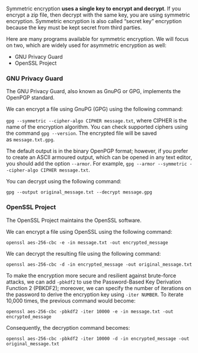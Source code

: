Symmetric encryption **uses a single key to encrypt and decrypt**. If you encrypt a zip file, then decrypt with the same key, you are using symmetric encryption. Symmetric encryption is also called “secret key” encryption because the key must be kept secret from third parties.

Here are many programs available for symmetric encryption. We will focus on two, which are widely used for asymmetric encryption as well:

- GNU Privacy Guard
- OpenSSL Project
### GNU Privacy Guard

The GNU Privacy Guard, also known as GnuPG or GPG, implements the OpenPGP standard.

We can encrypt a file using GnuPG (GPG) using the following command:

`gpg --symmetric --cipher-algo CIPHER message.txt`, where CIPHER is the name of the encryption algorithm. You can check supported ciphers using the command `gpg --version`. The encrypted file will be saved as `message.txt.gpg`.

The default output is in the binary OpenPGP format; however, if you prefer to create an ASCII armoured output, which can be opened in any text editor, you should add the option `--armor`. For example, `gpg --armor --symmetric --cipher-algo CIPHER message.txt`.

You can decrypt using the following command:

`gpg --output original_message.txt --decrypt message.gpg`
### OpenSSL Project

The OpenSSL Project maintains the OpenSSL software.

We can encrypt a file using OpenSSL using the following command:

`openssl aes-256-cbc -e -in message.txt -out encrypted_message`

We can decrypt the resulting file using the following command:

`openssl aes-256-cbc -d -in encrypted_message -out original_message.txt`

To make the encryption more secure and resilient against brute-force attacks, we can add `-pbkdf2` to use the Password-Based Key Derivation Function 2 (PBKDF2); moreover, we can specify the number of iterations on the password to derive the encryption key using `-iter NUMBER`. To iterate 10,000 times, the previous command would become:

`openssl aes-256-cbc -pbkdf2 -iter 10000 -e -in message.txt -out encrypted_message`

Consequently, the decryption command becomes:

`openssl aes-256-cbc -pbkdf2 -iter 10000 -d -in encrypted_message -out original_message.txt`